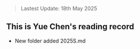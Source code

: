 > Lastest Update: 18th May 2025 &nbsp;

## This is Yue Chen's reading record
- New folder added 2025S.md
